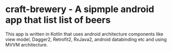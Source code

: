 # craft-brewery -  A sipmple android app that list list of beers
This app is written in Kotlin that uses android architecture components like view model, Dagger2, Retrofit2, RxJava2, android databinding etc and using MVVM architecture. 
